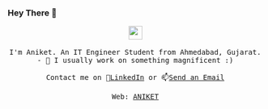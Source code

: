 ### Hey There 👋

<p align="center">
  <img src="https://user-images.githubusercontent.com/5679180/79618120-0daffb80-80be-11ea-819e-d2b0fa904d07.gif" width="27px">
  <br><br>
  <samp>
I'm Aniket. An IT Engineer Student from Ahmedabad, Gujarat.
    <br>
    - 🔭 I usually work on something magnificent :) 
     <br><br>Contact me on 💬<a href="https://linkedin.com/in/aniketmishra267/">LinkedIn</a> or 📫<a href="mailto:mishraaniket267@gmail.com">Send an Email</a>
     <br><br>Web: <a href="https://about.me/aniketmishra">ANIKET</a>
     <br>
 <!-- Dev Profile: <img src="https://d2fltix0v2e0sb.cloudfront.net/dev-badge.svg" alt="Aniket ☕ 's DEV Profile" height="30" width="30">
</a>
  </samp>
</p>
<!--
**Novartus/Novartus** is a ✨ _special_ ✨ repository because its `README.md` (this file) appears on your GitHub profile.

Here are some ideas to get you started:

- 🔭 I’m currently working on ...
- 🌱 I’m currently learning ...
- 👯 I’m looking to collaborate on ...
- 🤔 I’m looking for help with ...
- 💬 Ask me about ...
- 📫 How to reach me: ...
- 😄 Pronouns: ...
- ⚡ Fun fact: ...
-->
